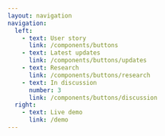 ```yaml
---
layout: navigation
navigation:
  left:
    - text: User story
      link: /components/buttons
    - text: Latest updates
      link: /components/buttons/updates
    - text: Research
      link: /components/buttons/research
    - text: In discussion
      number: 3
      link: /components/buttons/discussion
  right:
    - text: Live demo
      link: /demo
---
```

